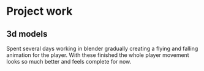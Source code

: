 # Project work
## 3d models
Spent several days working in blender gradually creating a flying and falling animation for the player. With these finished the whole player movement looks so much better and feels complete for now.